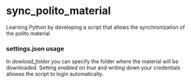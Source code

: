 # sync_polito_material
Learning Python by developing a script that allows the synchronization of the polito material 

### settings.json usage
In *dowload_folder* you can specify the folder where the material will be downloaded.
Setting *enabled* on *true* and writing down your credentials allowas the script to login automatically.

